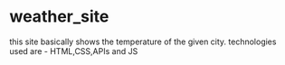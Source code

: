 # weather_site
this site basically shows the temperature of the given city.
technologies used are - HTML,CSS,APIs and JS

